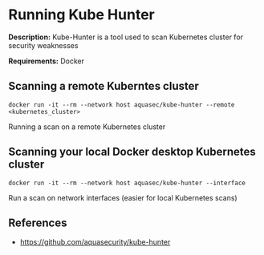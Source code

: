 # Running Kube Hunter

**Description:** Kube-Hunter is a tool used to scan Kubernetes cluster for security weaknesses

**Requirements:** Docker

## Scanning a remote Kuberntes cluster

```docker run -it --rm --network host aquasec/kube-hunter --remote <kubernetes_cluster>```

Running a scan on a remote Kubernetes cluster

## Scanning your local Docker desktop Kubernetes cluster

```docker run -it --rm --network host aquasec/kube-hunter --interface```

Run a scan on network interfaces (easier for local Kubernetes scans)

## References
* https://github.com/aquasecurity/kube-hunter

